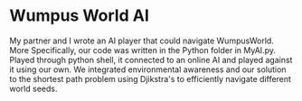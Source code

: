 # Wumpus World AI
My partner and I wrote an AI player that could navigate WumpusWorld.
More Specifically, our code was written in the Python folder in MyAI.py. Played through python shell, it connected to an online AI and played against it using our own.
We integrated environmental awareness and our solution to the shortest path problem using Djikstra's to efficiently navigate different world seeds.
